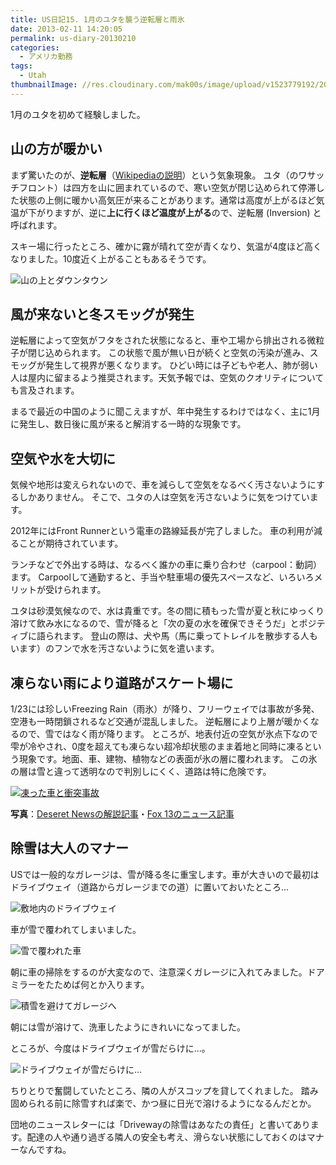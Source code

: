 ```yaml
---
title: US日記15. 1月のユタを襲う逆転層と雨氷
date: 2013-02-11 14:20:05
permalink: us-diary-20130210
categories:
  - アメリカ勤務
tags:
  - Utah
thumbnailImage: //res.cloudinary.com/mak00s/image/upload/v1523779192/20130211-Utah-Inversion.jpg.jpg
---
```

1月のユタを初めて経験しました。

## 山の方が暖かい
まず驚いたのが、**逆転層**（[Wikipediaの説明](http://ja.wikipedia.org/wiki/%E9%80%86%E8%BB%A2%E5%B1%A4)）という気象現象。
ユタ（のワサッチフロント）は四方を山に囲まれているので、寒い空気が閉じ込められて停滞した状態の上側に暖かい高気圧が来ることがあります。通常は高度が上がるほど気温が下がりますが、逆に**上に行くほど温度が上がる**ので、逆転層 (Inversion) と呼ばれます。
<!-- more -->

スキー場に行ったところ、確かに霧が晴れて空が青くなり、気温が4度ほど高くなりました。10度近く上がることもあるそうです。

<img src="//res.cloudinary.com/mak00s/image/upload/f_auto,w_auto:200:800/v1523779600/20130211-inversion-contrast.png" alt="山の上とダウンタウン" sizes="100vw" />

## 風が来ないと冬スモッグが発生
逆転層によって空気がフタをされた状態になると、車や工場から排出される微粒子が閉じ込められます。
この状態で風が無い日が続くと空気の汚染が進み、スモッグが発生して視界が悪くなります。
ひどい時には子どもや老人、肺が弱い人は屋内に留まるよう推奨されます。天気予報では、空気のクオリティについても言及されます。

まるで最近の中国のように聞こえますが、年中発生するわけではなく、主に1月に発生し、数日後に風が来ると解消する一時的な現象です。

## 空気や水を大切に
気候や地形は変えられないので、車を減らして空気をなるべく汚さないようにするしかありません。
そこで、ユタの人は空気を汚さないように気をつけています。

2012年にはFront Runnerという電車の路線延長が完了しました。
車の利用が減ることが期待されています。

ランチなどで外出する時は、なるべく誰かの車に乗り合わせ（carpool：動詞）ます。
Carpoolして通勤すると、手当や駐車場の優先スペースなど、いろいろメリットが受けられます。

ユタは砂漠気候なので、水は貴重です。冬の間に積もった雪が夏と秋にゆっくり溶けて飲み水になるので、雪が降ると「次の夏の水を確保できそうだ」とポジティブに語られます。
登山の際は、犬や馬（馬に乗ってトレイルを散歩する人もいます）のフンで水を汚さないように気を遣います。

## 凍らない雨により道路がスケート場に
1/23には珍しいFreezing Rain（雨氷）が降り、フリーウェイでは事故が多発、空港も一時閉鎖されるなど交通が混乱しました。
逆転層により上層が暖かくなるので、雪ではなく雨が降ります。
ところが、地表付近の空気が氷点下なので雫が冷やされ、0度を超えても凍らない超冷却状態のまま着地と同時に凍るという現象です。地面、車、建物、植物などの表面が氷の層に覆われます。
この氷の層は雪と違って透明なので判別しにくく、道路は特に危険です。

<a href="http://fox13now.com/2013/01/24/viewer-photos-freezing-rain-and-ice/"><img src="//res.cloudinary.com/mak00s/image/upload/f_auto,w_auto:200:800/v1523779889/20130210-Freezing-Rain.png" alt="凍った車と衝突事故" sizes="100vw" /></a>

**写真**：[Deseret Newsの解説記事](http://www.deseretnews.com/article/865571361/Freezing-rain-causes-icy-roads-dicey-commute-Thursday.html?pg=all)・[Fox 13のニュース記事](http://fox13now.com/2013/01/24/viewer-photos-freezing-rain-and-ice/)

## 除雪は大人のマナー
USでは一般的なガレージは、雪が降る冬に重宝します。車が大きいので最初はドライブウェイ（道路からガレージまでの道）に置いておいたところ...

<img src="//res.cloudinary.com/mak00s/image/upload/f_auto,w_auto:200:800/v1515899626/20130108-Draper-Driveway.jpg" alt="敷地内のドライブウェイ" sizes="100vw" />

車が雪で覆われてしまいました。

<img src="//res.cloudinary.com/mak00s/image/upload/f_auto,w_auto:200:800/v1515899627/20130130-Ford-covered-with-snow.jpg" alt="雪で覆われた車" sizes="100vw" />

朝に車の掃除をするのが大変なので、注意深くガレージに入れてみました。ドアミラーをたためば何とか入ります。

<img src="//res.cloudinary.com/mak00s/image/upload/f_auto,w_auto:200:800/v1515899627/20130130-Ford-in-Garage.jpg" alt="積雪を避けてガレージへ" sizes="100vw" />

朝には雪が溶けて、洗車したようにきれいになってました。

ところが、今度はドライブウェイが雪だらけに...。

<img src="//res.cloudinary.com/mak00s/image/upload/f_auto,w_auto:200:800/v1515899749/20130211-Draper-Driveway.jpg" alt="ドライブウェイが雪だらけに..." sizes="100vw" />

ちりとりで奮闘していたところ、隣の人がスコップを貸してくれました。
踏み固められる前に除雪すれば楽で、かつ昼に日光で溶けるようになるんだとか。

団地のニュースレターには「Drivewayの除雪はあなたの責任」と書いてあります。配達の人や通り過ぎる隣人の安全も考え、滑らない状態にしておくのはマナーなんですね。